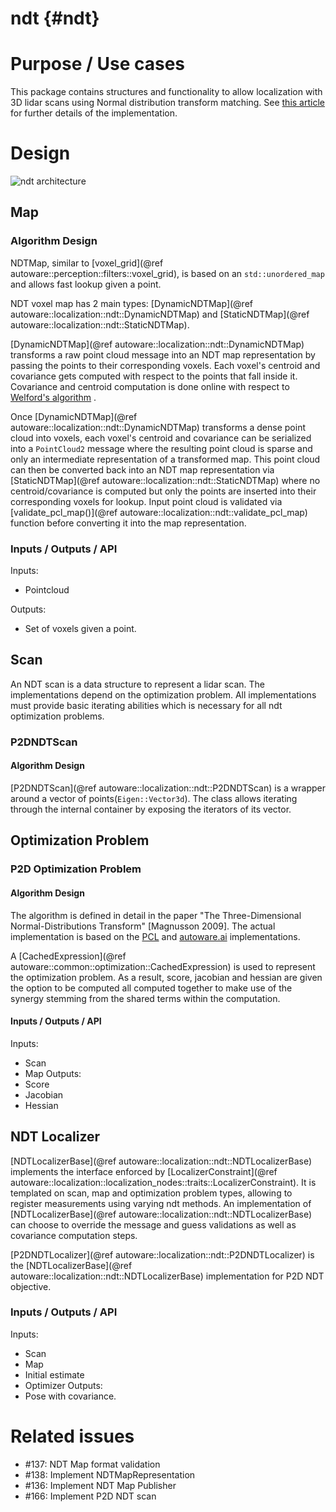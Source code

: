 ndt {#ndt}
=============

# Purpose / Use cases

This package contains structures and functionality to allow localization with 3D lidar scans using Normal distribution transform matching. See [this article](http://www.diva-portal.org/smash/get/diva2:276162/FULLTEXT02.pdf)
for further details of the implementation.

# Design

![ndt architecture](images/ndt_uml.svg)


## Map

### Algorithm Design

NDTMap, similar to [voxel_grid](@ref autoware::perception::filters::voxel_grid), is based on an `std::unordered_map` and
allows fast lookup given a point.

 NDT voxel map has 2 main types: [DynamicNDTMap](@ref autoware::localization::ndt::DynamicNDTMap) and
 [StaticNDTMap](@ref autoware::localization::ndt::StaticNDTMap).

[DynamicNDTMap](@ref autoware::localization::ndt::DynamicNDTMap) transforms a raw point cloud message into
an NDT map representation by passing the points to their corresponding voxels. Each voxel's centroid and covariance gets
computed with respect to the points that fall inside it. Covariance and centroid computation is done online with respect to [Welford's algorithm](https://en.wikipedia.org/wiki/Algorithms_for_calculating_variance) .

Once [DynamicNDTMap](@ref autoware::localization::ndt::DynamicNDTMap) transforms a dense point cloud into voxels,
each voxel's centroid and covariance can be serialized into a `PointCloud2` message where the resulting point cloud is
sparse and only an intermediate representation of a transformed map. This point cloud can then be converted back into
an NDT map representation via [StaticNDTMap](@ref autoware::localization::ndt::StaticNDTMap)
 where no centroid/covariance is computed but only the points
are inserted into their corresponding voxels for lookup. Input point cloud is validated via
[validate_pcl_map()](@ref autoware::localization::ndt::validate_pcl_map) function before converting it into the map
representation.

### Inputs / Outputs / API
 Inputs:
 * Pointcloud

 Outputs:
 * Set of voxels given a point.

## Scan

An NDT scan is a data structure to represent a lidar scan. The implementations depend on the optimization problem.
All implementations must provide basic iterating abilities which is necessary for all ndt optimization problems.

### P2DNDTScan

#### Algorithm Design
[P2DNDTScan](@ref autoware::localization::ndt::P2DNDTScan) is a wrapper around a vector of points(`Eigen::Vector3d`).
The class allows iterating through the internal container by exposing the iterators of its vector.


## Optimization Problem

### P2D Optimization Problem

#### Algorithm Design

The algorithm is defined in detail in the paper "The Three-Dimensional Normal-Distributions Transform" [Magnusson 2009].
The actual implementation is based on the [PCL](https://github.com/PointCloudLibrary/pcl/tree/master/registration/include/pcl/registration)
and [autoware.ai](https://gitlab.com/autowarefoundation/autoware.ai/core_perception/tree/master/ndt_cpu) implementations.

A [CachedExpression](@ref autoware::common::optimization::CachedExpression) is used to represent the optimization problem. As a result,
score, jacobian and hessian are given the option to be computed all computed together to make use of the synergy stemming from the shared terms within the computation.

#### Inputs / Outputs / API
Inputs:
 * Scan
 * Map
Outputs:
 * Score
 * Jacobian
 * Hessian

## NDT Localizer

[NDTLocalizerBase](@ref autoware::localization::ndt::NDTLocalizerBase) implements the interface 
enforced by [LocalizerConstraint](@ref 
autoware::localization::localization_nodes::traits::LocalizerConstraint).
It is templated on scan, map and optimization problem types, allowing to register measurements using varying ndt methods. An implementation of
[NDTLocalizerBase](@ref autoware::localization::ndt::NDTLocalizerBase) can choose to override the message and guess validations as well as covariance computation steps.

[P2DNDTLocalizer](@ref autoware::localization::ndt::P2DNDTLocalizer) is the [NDTLocalizerBase](@ref autoware::localization::ndt::NDTLocalizerBase) implementation for P2D NDT objective.

### Inputs / Outputs / API
Inputs:
 * Scan
 * Map
 * Initial estimate
 * Optimizer
Outputs:
 * Pose with covariance.

# Related issues
- #137: NDT Map format validation
- #138: Implement NDTMapRepresentation
- #136: Implement NDT Map Publisher
- #166: Implement P2D NDT scan
